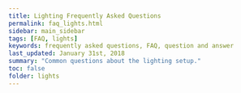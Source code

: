 ```yaml
---
title: Lighting Frequently Asked Questions
permalink: faq_lights.html
sidebar: main_sidebar
tags: [FAQ, lights]
keywords: frequently asked questions, FAQ, question and answer
last_updated: January 31st, 2018
summary: "Common questions about the lighting setup."
toc: false
folder: lights
---
```

<!-- update -- >

{% include faq_logic.html %}

{% include links.html %}
